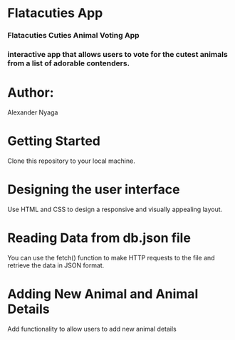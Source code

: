 <h1>Flatacuties App</h1>

<h3>Flatacuties Cuties Animal Voting App<h3>
<p>interactive app that allows users to vote for the cutest animals from a list of adorable contenders.</p>

<h1>Author:</h1>
   <p>Alexander Nyaga</p>

   <h1>Getting Started</h1>
   <p>Clone this repository to your local machine.</p>

   <h1>Designing the user interface</h1>
   <p>Use HTML and CSS to design a responsive and visually appealing layout.</p>
   <h1>Reading Data from db.json file</h1>
   <p>You can use the fetch() function to make HTTP requests to the file and retrieve the data in JSON format.</p>
   <h1>Adding New Animal and Animal Details</h1>
   <p>Add functionality to allow users to add new animal details</p>